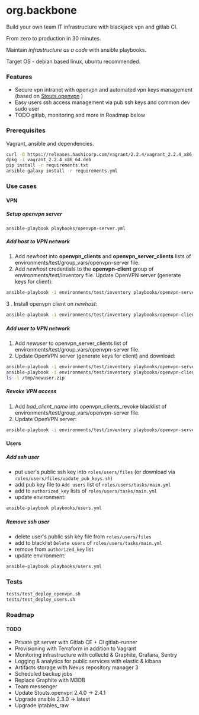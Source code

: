 # org.backbone

Build your own team IT infrastructure with blackjack vpn and gitlab CI.

From zero to production in 30 minutes.

Maintain _infrastructure as a code_ with ansible playbooks.

Target OS - debian based linux, ubuntu recommended.

 
### Features
* Secure vpn intranet with openvpn and automated vpn keys management (based on [Stouts.openvpn](https://github.com/Stouts/Stouts.openvpn/) )
* Easy users ssh access management via pub ssh keys and common dev sudo user
* TODO gitlab, monitoring and more in Roadmap below


### Prerequisites

Vagrant, ansible and dependencies.
```bash
curl -O https://releases.hashicorp.com/vagrant/2.2.4/vagrant_2.2.4_x86_64.deb
dpkg -i vagrant_2.2.4_x86_64.deb
pip install -r requirements.txt
ansible-galaxy install -r requirements.yml
```

### Use cases


#### VPN 
##### Setup openvpn server  
```
ansible-playbook playbooks/openvpn-server.yml
```

##### Add host to VPN network
1. Add *newhost* into **openvpn_clients** and **openvpn_server_clients** lists of environments/test/group_vars/openvpn-server file.
2. Add *newhost* credentials to the **openvpn-client** group of environments/test/inventory file.
Update OpenVPN server (generate keys for client):
```bash
ansible-playbook -i environments/test/inventory playbooks/openvpn-server.yml
```
3 . Install openvpn client on *newhost*:
```bash
ansible-playbook -i environments/test/inventory playbooks/openvpn-client.yml --limit openvpn-server,newhost
```

##### Add user to VPN network
1. Add *newuser* to openvpn_server_clients list of environments/test/group_vars/openvpn-server file.
2. Update OpenVPN server (generate keys for client) and download:
```bash
ansible-playbook -i environments/test/inventory playbooks/openvpn-server.yml
ansible-playbook -i environments/test/inventory playbooks/openvpn-client.yml
ls -l /tmp/newuser.zip
```

##### Revoke VPN access
1. Add *bad_client_name* into openvpn_clients_revoke blacklist of environments/test/group_vars/openvpn-server file.
2. Update OpenVPN server:
```bash
ansible-playbook -i environments/test/inventory playbooks/openvpn-server.yml --limit openvpn-server
```


#### Users
##### Add ssh user 

* put user's public ssh key into `roles/users/files` (or download via `roles/users/files/update_pub_keys.sh`)
* add pub key file to `Add users` list of `roles/users/tasks/main.yml`
* add to `authorized_key` lists of `roles/users/tasks/main.yml`
* update environment:
```bash
ansible-playbook playbooks/users.yml
```

##### Remove ssh user

* delete user's public ssh key file from `roles/users/files`
* add to blacklist `Delete users` of `roles/users/tasks/main.yml`
* remove from `authorized_key` list
* update environment:
```bash
ansible-playbook playbooks/users.yml
```

### Tests

```bash
tests/test_deploy_openvpn.sh
tests/test_deploy_users.sh
```

### Roadmap

#### TODO

* Private git server with Gitlab CE + CI gitlab-runner
* Provisioning with Terraform in addition to Vagrant
* Monitoring infrastructure with collectd & Graphite, Grafana, Sentry
* Logging & analytics for public services with elastic & kibana
* Artifacts storage with Nexus repository manager 3
* Scheduled backup jobs
* Replace Graphite with M3DB
* Team messenger
* Update Stouts.openvpn 2.4.0 -> 2.4.1
* Upgrade ansible 2.3.0 -> latest
* Upgrade iptables_raw


